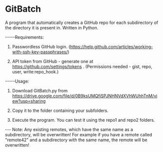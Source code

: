 # GitBatch
A program that automatically creates a GitHub repo for each subdirectory of the directory it is present in. Written in Python.

-----Requirements:

1. Passwordless GitHub login. (https://help.github.com/articles/working-with-ssh-key-passphrases/)

2. API token from GitHub - generate one at https://github.com/settings/tokens . (Permissions needed - gist, repo, user, write:repo_hook.)



-----Usage:

1. Download GitBatch.py from https://drive.google.com/file/d/0B9ksUMQfjSPJNHNVdXVhWUhhTnM/view?usp=sharing

2. Copy it to the folder containing your subfolders.

3. Execute the program. You can test it using the repo1 and repo2 folders.

--- Note:
Any existing remotes, which have the same name as a subdirectory, will be overwritten! For example if you have a remote called "remote42" and a subdirectory with the same name, the remote will be overwritten!
